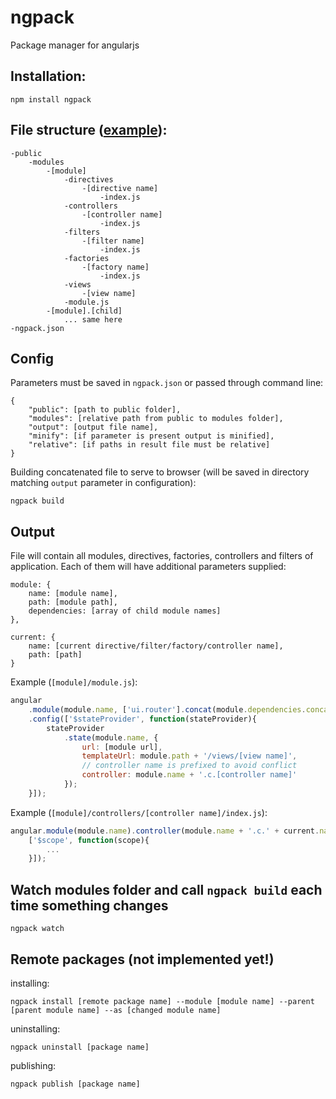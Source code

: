 # ngpack

Package manager for angularjs

## Installation:

    npm install ngpack

## File structure ([example](https://github.com/karaxuna/ngtoast-example)):

    -public
        -modules
            -[module]
                -directives
                    -[directive name]
                        -index.js
                -controllers
                    -[controller name]
                        -index.js
                -filters
                    -[filter name]
                        -index.js
                -factories
                    -[factory name]
                        -index.js
                -views
                    -[view name]
                -module.js
            -[module].[child]
                ... same here
    -ngpack.json
    
## Config

Parameters must be saved in `ngpack.json` or passed through command line:

    {
    	"public": [path to public folder],
        "modules": [relative path from public to modules folder],
        "output": [output file name],
        "minify": [if parameter is present output is minified],
        "relative": [if paths in result file must be relative]
    }
    
Building concatenated file to serve to browser (will be saved in directory matching `output` parameter in configuration):

    ngpack build

## Output

File will contain all modules, directives, factories, controllers and filters of application. Each of them will have additional parameters supplied:

    module: {
        name: [module name],
        path: [module path],
        dependencies: [array of child module names]
    },
    
    current: {
        name: [current directive/filter/factory/controller name],
        path: [path]
    }
    
Example (`[module]/module.js`):

```javascript
angular
    .module(module.name, ['ui.router'].concat(module.dependencies.concat))
    .config(['$stateProvider', function(stateProvider){
        stateProvider
            .state(module.name, {
                url: [module url],
                templateUrl: module.path + '/views/[view name]',
                // controller name is prefixed to avoid conflict
                controller: module.name + '.c.[controller name]'
            });
    }]);
```
        
Example (`[module]/controllers/[controller name]/index.js`):

```javascript
angular.module(module.name).controller(module.name + '.c.' + current.name,
    ['$scope', function(scope){
        ...
    }]);
```

## Watch modules folder and call `ngpack build` each time something changes

    ngpack watch

## Remote packages (not implemented yet!)

installing:

    ngpack install [remote package name] --module [module name] --parent [parent module name] --as [changed module name]

uninstalling:

    ngpack uninstall [package name]

publishing:

    ngpack publish [package name]
